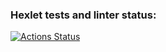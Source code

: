 ### Hexlet tests and linter status:
[![Actions Status](https://github.com/AlexMomot-717/python-project-lvl4/actions/workflows/hexlet-check.yml/badge.svg)](https://github.com/AlexMomot-717/python-project-lvl4/actions)